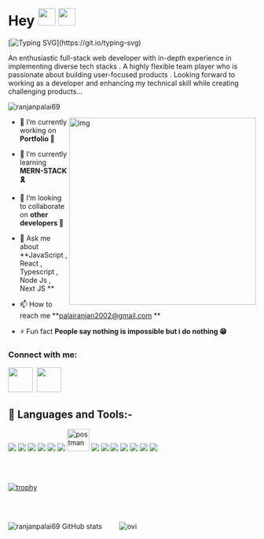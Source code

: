 # Hey <img src= "https://media2.giphy.com/media/Lm5hxmmI6ucOQGfjKj/giphy.gif?cid=6c09b952o9xti0m387z597k2xqipch3qmqjydym98oef87ve&rid=giphy.gif&ct=s" width= "35" height= "35"> <img src= "https://media.tenor.com/images/2adfe94e69139f3e22623b61d375a7a7/tenor.gif" width= "35" height= "35">

 [![Typing SVG](https://readme-typing-svg.herokuapp.com?font=Architects+Daughter&color=F3690F&size=30&center=false&lines=Hey+!+its+Ranjan+Palai..;A+Passionate+Full-stack-web-developer...)](https://git.io/typing-svg)

An enthusiastic full-stack web developer with in-depth experience in implementing diverse tech stacks . A highly flexible team player who is passionate about building user-focused products . Looking forward to working as a developer and enhancing my technical skill while creating challenging products...



<p align="left"> <img src="https://komarev.com/ghpvc/?username=ranjanpalai69&label=Profile%20views&color=0e75b6&style=flat" alt="ranjanpalai69" /> </p>
<img src="https://camo.githubusercontent.com/cae12fddd9d6982901d82580bdf321d81fb299141098ca1c2d4891870827bf17/68747470733a2f2f6d69726f2e6d656469756d2e636f6d2f6d61782f313336302f302a37513379765349765f7430696f4a2d5a2e676966" width="380px" align="right" alt="img"/>


- 🔭 I’m currently working on **Portfolio 👜**

- 🌱 I’m currently learning **MERN-STACK 🎗️**

- 👯 I’m looking to collaborate on **other developers 👀**

- 💬 Ask me about **JavaScript , React , Typescript , Node Js , Next JS **

- 📫 How to reach me **palairanjan2002@gmail.com **

- ⚡ Fun fact **People say nothing is impossible but i do nothing 😁**


<h3 align="left">Connect with me: </h3>
<a href="https://www.linkedin.com/in/ranjan-palai19/" target="_blank"><img src="https://static.licdn.com/sc/h/5bukxbhy9xsil5mb7c2wulfbx" height="50px" width="50px"/></a>&nbsp;
<a href="https://twitter.com/RANJANPALAI141" target="_blank"><img src="https://abs.twimg.com/responsive-web/client-web/icon-ios.b1fc727a.png" height="50px" width="50px"/></a>

## 🚀 Languages and Tools:-

<p align="left"> 
<img src="https://img.icons8.com/color/48/000000/html-5.png"/>  
    <img src="https://img.icons8.com/color/48/000000/css3.png"/>
   <img src="https://img.icons8.com/color/48/000000/javascript.png"/>
  <img src="https://img.icons8.com/color/48/000000/react-native.png"/>  
  <img src="https://img.icons8.com/color/48/000000/redux.png"/> 
     <img src="https://img.icons8.com/color/48/000000/nodejs.png"/>
  <img src="https://www.vectorlogo.zone/logos/getpostman/getpostman-icon.svg" alt="postman" width="45" height="45"/> 
   <img src="https://img.icons8.com/color/48/000000/git.png"/> 
   <img src="https://img.icons8.com/color/48/000000/typescript.png"/> 
   <img src="https://img.icons8.com/color/48/000000/nextjs.png"/> 
    <img src="https://img.icons8.com/color/48/000000/express-js.png"/> 
   <img src="https://img.icons8.com/color/48/000000/mongodb.png"/> 
   <img src="https://img.icons8.com/color/48/000000/chakra-ui.png"/> 
   <img src="https://img.icons8.com/color/48/000000/material-ui.png"/> 
  
</p>

</br>
</br>


[![trophy](https://github-profile-trophy.vercel.app/?username=ranjanpalai69)](https://github.com/ryo-ma/github-profile-trophy)

</br>
</br>

<span align="center">![ranjanpalai69 GitHub stats](https://github-readme-stats.vercel.app/api?username=ranjanpalai69&show_icons=true&theme=radical) </span>&nbsp;&nbsp;&nbsp;&nbsp;&nbsp;&nbsp;&nbsp;
<span align="center"><img src="https://github-readme-stats.vercel.app/api/top-langs?username=ranjanpalai69&show_icons=true&locale=en&layout=compact&theme=gruvbox&include_all_commits=true&count_private=true" alt="ovi" /></span>

</br>



<br/>
